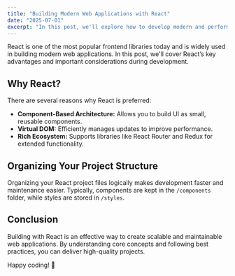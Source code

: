```yaml
---
title: "Building Modern Web Applications with React"
date: "2025-07-01"
excerpt: "In this post, we'll explore how to develop modern and performant web applications using React."
---
```


React is one of the most popular frontend libraries today and is widely used in building modern web applications. In this post, we'll cover React’s key advantages and important considerations during development.

## Why React?

There are several reasons why React is preferred:

- **Component-Based Architecture:** Allows you to build UI as small, reusable components.
- **Virtual DOM:** Efficiently manages updates to improve performance.
- **Rich Ecosystem:** Supports libraries like React Router and Redux for extended functionality.

## Organizing Your Project Structure

Organizing your React project files logically makes development faster and maintenance easier. Typically, components are kept in the `/components` folder, while styles are stored in `/styles`.

## Conclusion

Building with React is an effective way to create scalable and maintainable web applications. By understanding core concepts and following best practices, you can deliver high-quality projects.

Happy coding! 🚀
